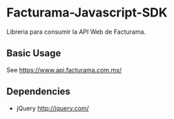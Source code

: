 # Facturama-Javascript-SDK
Libreria para consumir la API Web de Facturama.

Basic Usage
-----------

See https://www.api.facturama.com.mx/

Dependencies
------------
* jQuery http://jquery.com/
